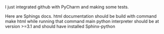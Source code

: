 I just integrated github with PyCharm and making some tests.

Here are Sphings docs.
html documentation should be build with command
  make html
while running that command main python interpreter should be at version >=3.1 and should have installed Sphinx-python

